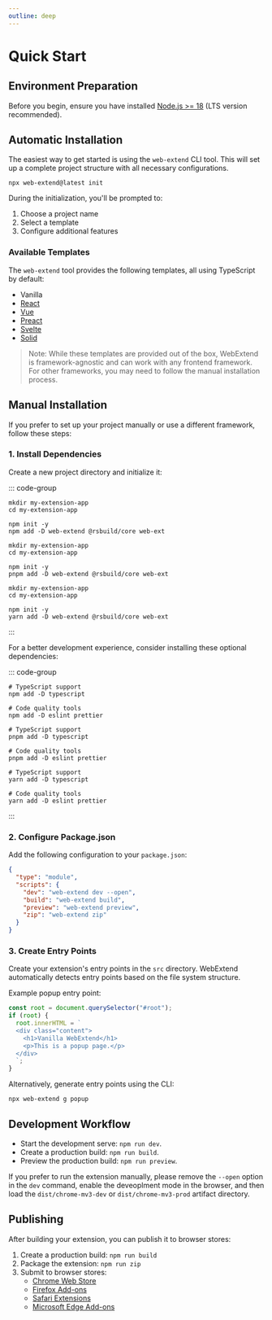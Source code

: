 ```yaml
---
outline: deep
---
```


# Quick Start

## Environment Preparation

Before you begin, ensure you have installed [Node.js >= 18](https://nodejs.org/en/download) (LTS version recommended).

## Automatic Installation

The easiest way to get started is using the `web-extend` CLI tool. This will set up a complete project structure with all necessary configurations.

```shell
npx web-extend@latest init
```

During the initialization, you'll be prompted to:

1. Choose a project name
2. Select a template
3. Configure additional features

### Available Templates

The `web-extend` tool provides the following templates, all using TypeScript by default:

- Vanilla
- [React](https://react.dev/)
- [Vue](https://vuejs.org/)
- [Preact](https://preactjs.com/)
- [Svelte](https://svelte.dev/)
- [Solid](https://www.solidjs.com/)

> Note: While these templates are provided out of the box, WebExtend is framework-agnostic and can work with any frontend framework. For other frameworks, you may need to follow the manual installation process.

## Manual Installation

If you prefer to set up your project manually or use a different framework, follow these steps:

### 1. Install Dependencies

Create a new project directory and initialize it:

::: code-group

```shell [npm]
mkdir my-extension-app
cd my-extension-app

npm init -y
npm add -D web-extend @rsbuild/core web-ext
```

```shell [pnpm]
mkdir my-extension-app
cd my-extension-app

npm init -y
pnpm add -D web-extend @rsbuild/core web-ext
```

```shell [yarn]
mkdir my-extension-app
cd my-extension-app

npm init -y
yarn add -D web-extend @rsbuild/core web-ext
```

:::

For a better development experience, consider installing these optional dependencies:

::: code-group

```shell [npm]
# TypeScript support
npm add -D typescript

# Code quality tools
npm add -D eslint prettier
```

```shell [pnpm]
# TypeScript support
pnpm add -D typescript

# Code quality tools
pnpm add -D eslint prettier
```

```shell [yarn]
# TypeScript support
yarn add -D typescript

# Code quality tools
yarn add -D eslint prettier
```

:::

### 2. Configure Package.json

Add the following configuration to your `package.json`:

```json [package.json]
{
  "type": "module",
  "scripts": {
    "dev": "web-extend dev --open",
    "build": "web-extend build",
    "preview": "web-extend preview",
    "zip": "web-extend zip"
  }
}
```

### 3. Create Entry Points

Create your extension's entry points in the `src` directory. WebExtend automatically detects entry points based on the file system structure.

Example popup entry point:

```ts [src/popup.ts]
const root = document.querySelector("#root");
if (root) {
  root.innerHTML = `
  <div class="content">
    <h1>Vanilla WebExtend</h1>
    <p>This is a popup page.</p>
  </div>
  `;
}
```

Alternatively, generate entry points using the CLI:

```shell
npx web-extend g popup
```

## Development Workflow

- Start the development serve: `npm run dev`.
- Create a production build: `npm run build`.
- Preview the production build: `npm run preview`.

If you prefer to run the extension manually, please remove the `--open` option in the `dev` command, enable the deveoplment mode in the browser, and then load the `dist/chrome-mv3-dev` or `dist/chrome-mv3-prod` artifact directory.

## Publishing

After building your extension, you can publish it to browser stores:

1. Create a production build: `npm run build`
2. Package the extension: `npm run zip`
3. Submit to browser stores:
   - [Chrome Web Store](https://developer.chrome.com/docs/webstore/publish/)
   - [Firefox Add-ons](https://extensionworkshop.com/documentation/publish/submitting-an-add-on/)
   - [Safari Extensions](https://developer.apple.com/documentation/safariservices/converting-a-web-extension-for-safari)
   - [Microsoft Edge Add-ons](https://learn.microsoft.com/en-us/microsoft-edge/extensions-chromium/publish/publish-extension)
